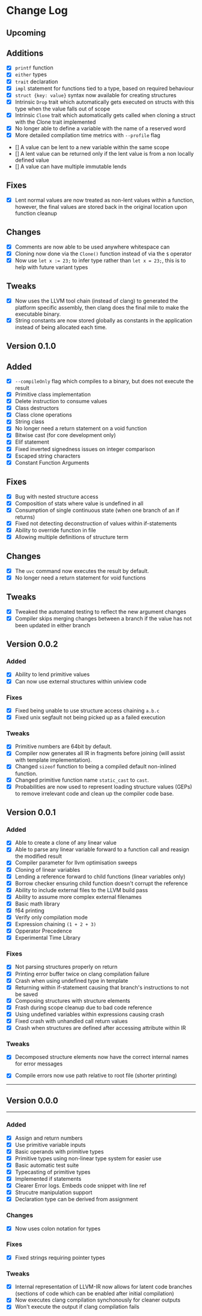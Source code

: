 # Change Log

## Upcoming

## Additions
 - [x] `printf` function
 - [x] `either` types
 - [x] `trait` declaration
 - [x] `impl` statement for functions tied to a type, based on required behaviour
 - [x] `struct {key: value}` syntax now available for creating structures
 - [x] Intrinsic `Drop` trait which automatically gets executed on structs with this type when the value falls out of scope
 - [x] Intrinsic `Clone` trait which automatically gets called when cloning a struct with the Clone trait implemented
 - [x] No longer able to define a variable with the name of a reserved word
 - [x] More detailed compilation time metrics with ``--profile`` flag
 - [] A value can be lent to a new variable within the same scope
 - [] A lent value can be returned only if the lent value is from a non locally defined value
 - [] A value can have multiple immutable lends

## Fixes
 - [x] Lent normal values are now treated as non-lent values within a function, however, the final values are stored back in the original location upon function cleanup

## Changes
 - [x] Comments are now able to be used anywhere whitespace can
 - [x] Cloning now done via the `Clone()` function instead of via the `$` operator
 - [x] Now use `let x := 23;` to infer type rather than `let x = 23;`, this is to help with future variant types

## Tweaks
 - [x] Now uses the LLVM tool chain (instead of clang) to generated the platform specific assembly, then clang does the final mile to make the executable binary.
 - [x] String constants are now stored globally as constants in the application instead of being allocated each time.

## Version 0.1.0

## Added
- [x] ``--compileOnly`` flag which compiles to a binary, but does not execute the result
- [x] Primitive class implementation
- [x] Delete instruction to consume values
- [x] Class destructors
- [x] Class clone operations
- [x] String class
- [x] No longer need a return statement on a void function
- [x] Bitwise cast (for core development only)
- [x] Elif statement
- [x] Fixed inverted signedness issues on integer comparison
- [x] Escaped string characters
- [x] Constant Function Arguments

## Fixes
- [x] Bug with nested structure access
- [x] Composition of stats where value is undefined in all
- [x] Consumption of single continuous state (when one branch of an if returns)
- [x] Fixed not detecting deconstruction of values within if-statements
- [x] Ability to override function in file
- [x] Allowing multiple definitions of structure term

## Changes
- [x] The ``uvc`` command now executes the result by default.
- [x] No longer need a return statement for void functions

## Tweaks
- [x] Tweaked the automated testing to reflect the new argument changes
- [x] Compiler skips merging changes between a branch if the value has not been updated in either branch

## Version 0.0.2

### Added
- [x] Ability to lend primitive values
- [x] Can now use external structures within uniview code

### Fixes
- [x] Fixed being unable to use structure access chaining ``a.b.c``
- [x] Fixed unix segfault not being picked up as a failed execution

### Tweaks
- [x] Primitive numbers are 64bit by default.
- [x] Compiler now generates all IR in fragments before joining (will assist with template implementation).
- [x] Changed ``sizeof`` function to being a compiled default non-inlined function.
- [x] Changed primitive function name ``static_cast`` to ``cast``.
- [x] Probabilities are now used to represent loading structure values (GEPs) to remove irrelevant code and clean up the compiler code base.

## Version 0.0.1

### Added
- [x] Able to create a clone of any linear value
- [x] Able to parse any linear variable forward to a function call and reasign the modified result
- [x] Compiler parameter for llvm optimisation sweeps
- [x] Cloning of linear variables
- [x] Lending a reference forward to child functions (linear variables only)
- [x] Borrow checker ensuring child function doesn't corrupt the reference
- [x] Ability to include external files to the LLVM build pass
- [x] Ability to assume more complex external filenames
- [x] Basic math library
- [x] f64 printing
- [x] Verify only compilation mode
- [x] Expression chaining `(1 + 2 + 3)`
- [x] Opperator Precedence
- [x] Experimental Time Library

### Fixes
- [x] Not parsing structures properly on return
- [x] Printing error buffer twice on clang compilation failure
- [x] Crash when using undefined type in template
- [x] Returning within if-statement causing that branch's instructions to not be saved
- [x] Composing structures with structure elements
- [x] Frash during scope cleanup due to bad code reference
- [x] Using undefined variables within expressions causing crash
- [x] Fixed crash with unhandled call return values
- [x] Crash when structures are defined after accessing attribute within IR

### Tweaks
- [x] Decomposed structure elements now have the correct internal names for error messages
- [x] Compile errors now use path relative to root file (shorter printing)


---
## Version 0.0.0
---

### Added
- [x] Assign and return numbers
- [x] Use primitive variable inputs
- [x] Basic operands with primitive types
- [x] Primitive types using non-linear type system for easier use
- [x] Basic automatic test suite
- [x] Typecasting of primitive types
- [x] Implemented if statements
- [x] Clearer Error logs. Embeds code snippet with line ref
- [x] Strucutre manipulation support
- [x] Declaration type can be derived from assignment

### Changes
- [x] Now uses colon notation for types

### Fixes
- [x] Fixed strings requiring pointer types

### Tweaks
- [x] Internal representation of LLVM-IR now allows for latent code branches (sections of code which can be enabled after initial compilation)
- [x] Now executes clang compilation synchonously for cleaner outputs
- [x] Won't execute the output if clang compilation fails